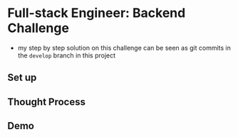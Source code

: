 # Full-stack Engineer: Backend Challenge

-   my step by step solution on this challenge can be seen as git commits in the `develop` branch in this project

## Set up

## Thought Process

## Demo
